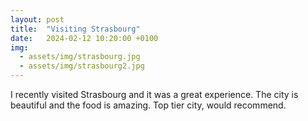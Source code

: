 ```yaml
---
layout: post
title:  "Visiting Strasbourg"
date:   2024-02-12 10:20:00 +0100
img: 
  - assets/img/strasbourg.jpg
  - assets/img/strasbourg2.jpg
---
```

I recently visited Strasbourg and it was a great experience. The city is beautiful and the food is amazing.
Top tier city, would recommend. 
